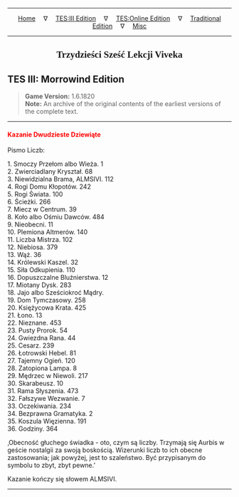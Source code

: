 
---

<!-- Jekyll Page Links -->

<center>
<a href="../../../../index.html">Home</a>
&emsp;&nabla;&emsp;
<a href="../../../index-tes3.html">TES:III Edition</a>
&emsp;&nabla;&emsp;
<a href="../../../index-teso.html">TES:Online Edition</a>
&emsp;&nabla;&emsp;
<a href="../../../index-traditional.html">Traditional Edition</a>
&emsp;&nabla;&emsp;
<a href="../../../index-misc.html">Misc</a>
</center>

<!-- Markdown Body Below: -->

---

<center>
<h2><span style="font-family:Georgia">Trzydzieści Sześć Lekcji Viveka</span></h2>
</center>

## TES III: Morrowind Edition

> __Game Version:__ 1.6.1820\
> __Note:__ An archive of the original contents of the earliest versions of the complete text.

---

#### <span style="color:red">Kazanie Dwudzieste Dziewiąte</span>

Pismo Liczb:

1\. Smoczy Przełom albo Wieża. 1\
2\. Zwierciadlany Kryształ. 68\
3\. Niewidzialna Brama, ALMSIVI. 112\
4\. Rogi Domu Kłopotów. 242\
5\. Rogi Świata. 100\
6\. Ścieżki. 266\
7\. Miecz w Centrum. 39\
8\. Koło albo Ośmiu Dawców. 484\
9\. Nieobecni. 11\
10\. Plemiona Altmerów. 140\
11\. Liczba Mistrza. 102\
12\. Niebiosa. 379\
13\. Wąż. 36\
14\. Królewski Kaszel. 32\
15\. Siła Odkupienia. 110\
16\. Dopuszczalne Bluźnierstwa. 12\
17\. Miotany Dysk. 283\
18\. Jajo albo Sześciokroć Mądry.\
19\. Dom Tymczasowy. 258\
20\. Księżycowa Krata. 425\
21\. Łono. 13\
22\. Nieznane. 453\
23\. Pusty Prorok. 54\
24\. Gwiezdna Rana. 44\
25\. Cesarz. 239\
26\. Łotrowski Hebel. 81\
27\. Tajemny Ogień. 120\
28\. Zatopiona Lampa. 8\
29\. Mędrzec w Niewoli. 217\
30\. Skarabeusz. 10\
31\. Rama Słyszenia. 473\
32\. Fałszywe Wezwanie. 7\
33\. Oczekiwania. 234\
34\. Bezprawna Gramatyka. 2\
35\. Koszula Więzienna. 191\
36\. Godziny. 364

‚Obecność głuchego świadka - oto, czym są liczby. Trzymają się Aurbis w geście nostalgii za swoją boskością. Wizerunki liczb to ich obecne zastosowania; jak powyżej, jest to szaleństwo. Być przypisanym do symbolu to zbyt, zbyt pewne.’

Kazanie kończy się słowem ALMSIVI.

---
